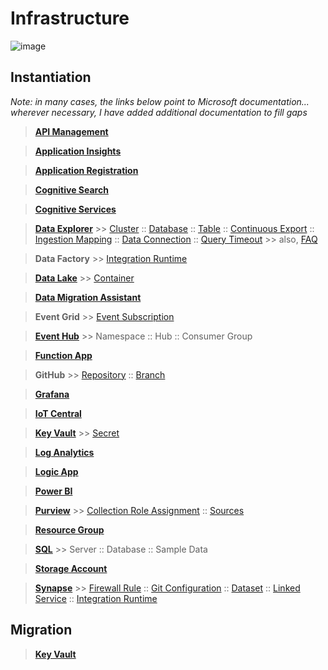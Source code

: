 # Infrastructure

![image](https://user-images.githubusercontent.com/44923999/185972867-64465cc3-0769-4045-bc5d-672f573854c7.png)

## Instantiation
_Note: in many cases, the links below point to Microsoft documentation... wherever necessary, I have added additional documentation to fill gaps_

> [**API Management**](https://learn.microsoft.com/en-us/azure/api-management/)

> [**Application Insights**](https://learn.microsoft.com/en-us/azure/azure-monitor/app/app-insights-overview)

> [**Application Registration**](Infrastructure_ApplicationRegistration.md)

> [**Cognitive Search**](https://azure.microsoft.com/en-us/products/search)

> [**Cognitive Services**](https://learn.microsoft.com/en-us/azure/cognitive-services/)

> [**Data Explorer**](https://learn.microsoft.com/en-us/azure/data-explorer/) >> [Cluster](Infrastructure_DataExplorer_Cluster.md) :: [Database](Infrastructure_DataExplorer_Database.md) :: [Table](Infrastructure_DataExplorer_Table.md) :: [Continuous Export](https://learn.microsoft.com/en-us/azure/data-explorer/kusto/management/data-export/continuous-data-export) :: [Ingestion Mapping](Infrastructure_DataExplorer_IngestionMapping.md) :: [Data Connection](Infrastructure_DataExplorer_DataConnection.md) :: [Query Timeout](Infrastructure_DataExplorer_QueryTimeout.md) >> also, [FAQ](Infrastructure_DataExplorer.md)

> **Data Factory** >> [Integration Runtime](https://learn.microsoft.com/en-us/azure/data-factory/create-self-hosted-integration-runtime?tabs=data-factory)

> [**Data Lake**](Infrastructure_DataLake.md) >> [Container](Infrastructure_DataLake_Container.md)

> [**Data Migration Assistant**](https://www.microsoft.com/en-us/download/details.aspx?id=53595)

> **Event Grid** >> [Event Subscription](Infrastructure_EventGrid_EventSubscription.md)

> [**Event Hub**](https://learn.microsoft.com/en-us/azure/event-hubs/) >> Namespace :: Hub :: Consumer Group

> [**Function App**](https://learn.microsoft.com/en-us/azure/azure-functions/functions-overview)

> **GitHub** >> [Repository](https://docs.github.com/en/repositories/creating-and-managing-repositories/creating-a-new-repository) :: [Branch](https://docs.github.com/en/pull-requests/collaborating-with-pull-requests/proposing-changes-to-your-work-with-pull-requests/creating-and-deleting-branches-within-your-repository)

> [**Grafana**](https://docs.microsoft.com/en-us/azure/managed-grafana/quickstart-managed-grafana-portal)

> [**IoT Central**](Infrastructure_IoTCentral.md)

> [**Key Vault**](https://learn.microsoft.com/en-us/azure/key-vault) >> [Secret](https://learn.microsoft.com/en-us/azure/key-vault/secrets)

> [**Log Analytics**](Infrastructure_LogAnalytics.md)

> [**Logic App**](https://learn.microsoft.com/en-us/azure/logic-apps/)

> [**Power BI**](https://powerbi.microsoft.com/en-us/)

> [**Purview**](Infrastructure_Purview.md) >> [Collection Role Assignment](Infrastructure_Purview_CollectionRoleAssignment.md) :: [Sources](Infrastructure_Purview_Sources.md)

> [**Resource Group**](Infrastructure_ResourceGroup.md)

> [**SQL**](Infrastructure_SQL.md) >> Server :: Database :: Sample Data

> [**Storage Account**](Infrastructure_StorageAccount.md)

> [**Synapse**](Infrastructure_Synapse.md) >> [Firewall Rule](Infrastructure_Synapse_FirewallRules.md) :: [Git Configuration](Infrastructure_Synapse_GitConfiguration.md) :: [Dataset](Infrastructure_Synapse_Dataset.md) :: [Linked Service](Infrastructure_Synapse_LinkedService.md) :: [Integration Runtime](https://learn.microsoft.com/en-us/azure/data-factory/create-self-hosted-integration-runtime?tabs=data-factory)

## Migration

> [**Key Vault**](Infrastructure_Migration_KeyVaults.md)
